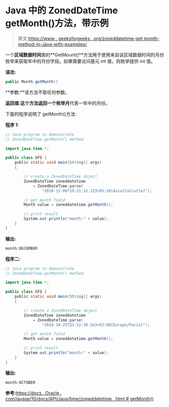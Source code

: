 # Java 中的 ZonedDateTime getMonth()方法，带示例

> 原文:[https://www . geeksforgeeks . org/zoneddatetime-get month-method-in-Java-with-examples/](https://www.geeksforgeeks.org/zoneddatetime-getmonth-method-in-java-with-examples/)

一个**区域数据时间**类的**GetMount()**方法用于使用来自该区域数据时间的月份枚举来获取年中的月份字段。如果需要访问基元 int 值，则枚举提供 int 值。

**语法:**

```java
public Month getMonth()

```

**参数:**该方法不取任何参数。

**返回值:**这个方法返回一个枚举**月**代表一年中的月份。

下面的程序说明了 getMonth()方法:

**程序 1:**

```java
// Java program to demonstrate
// ZonedDateTime.getMonth() method

import java.time.*;

public class GFG {
    public static void main(String[] args)
    {

        // create a ZonedDateTime object
        ZonedDateTime zoneddatetime
            = ZonedDateTime.parse(
                "2018-12-06T19:21:12.123+05:30[Asia/Calcutta]");

        // get month field
        Month value = zoneddatetime.getMonth();

        // print result
        System.out.println("month:" + value);
    }
}
```

**输出:**

```java
month:DECEMBER

```

**程序二:**

```java
// Java program to demonstrate
// ZonedDateTime.getMonth() method

import java.time.*;

public class GFG {
    public static void main(String[] args)
    {

        // create a ZonedDateTime object
        ZonedDateTime zoneddatetime
            = ZonedDateTime.parse(
                "2018-10-25T23:12:38.543+02:00[Europe/Paris]");

        // get month field
        Month value = zoneddatetime.getMonth();

        // print result
        System.out.println("month:" + value);
    }
}
```

**输出:**

```java
month:OCTOBER

```

**参考:**[https://docs . Oracle . com/javase/10/docs/API/Java/time/zoneddatetime . html # getMonth()](https://docs.oracle.com/javase/10/docs/api/java/time/ZonedDateTime.html#getMonth())